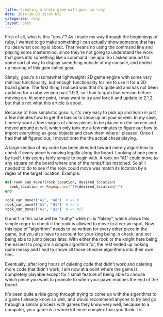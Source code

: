 ```yaml
---
title: Creating a chess game with gosu in ruby
date: 2014-10-03 19:04 UTC
categories: ruby
layout: post
---
```


First of all, what is this "gosu"? As I made my way through the beginnings of ruby, I wanted to go make something I can actually show someone that has no idea what coding is about. That means no using the command line and playing some mastermind, since they're not going to understand the work that goes into something like a command line app. So I asked around for some sort of way to display something outside of my console, and ended up hearing of this gem called gosu.

Simply, gosu's a (somewhat lightweight) 2D game engine with some very minimal functionality, but enough functionality for me to use it for a 2D board game. The first thing I noticed was that it's quite old and has not been updated for a ruby version past 1.9.3, so I had to grab that version before moving on. At some point, I may want to try and fork it and update to 2.1.2, but that's not what this article is about.

Because of how simplistic gosu is, it's very easy to pick up and learn in just a few minutes how to get the basics to show up on your screen. In my case, I merely want a few images of chess pieces to be placed on the screen and moved around at will, which only took me a few minutes to figure out how to import everything as gosu objects and draw them where I pleased. Once I had that all figured out, I moved onto the the actual chess playing.

A large section of my code has been directed toward merely algorithms to check if every piece is moving legally along the board. Looking at one piece by itself, this seems fairly simple to begin with. A rook on "A1" could move to any square on the board where one of the ranks/files matched. So all I needed to do to see if the rook could move was match its location by a regex of the target location. Example:

```ruby
def rook_can_move?(rook_location, desired_location)
  rook_location =~ Regexp.new("[#{desired_location}]")
end

rook_can_move?("A1", "A8")  # => 0
rook_can_move?("A1", "H1")  # => 1
rook_can_move?("A1", "B2")  # => nil
```

0 and 1 in this case will be "truthy" while nil is "falsey", which allows this simple regex to check if the rook is allowed to move to a certain spot. Now this type of "algorithm" needs to be written for every other piece in the game, but you also have to account for your king being in check, and not being able to jump pieces later. With either the rook or the knight here being the easiest to program a simple algorithm for, the rest ended up looking quite messy and I had to shove all those checker algorithms into their own files.

Eventually, after long hours of deleting code that didn't work and deleting more code that didn't work, I am now at a point where the game is completely playable except for 1 small feature of being able to choose which piece you want to promote to when your pawn reaches the end of the board.

It's been quite a ride going through trying to come up with the algorithms to a game I already know so well, and would recommend anyone to try and go through a similar process with games they know very well, because to a computer, your game is a whole lot more complex than you think it is.

